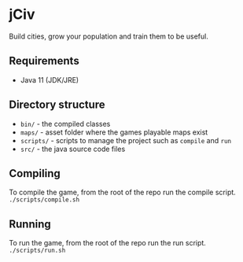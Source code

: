 # jCiv
Build cities, grow your population and train them to be useful.

## Requirements
 * Java 11 (JDK/JRE)

## Directory structure
 * `bin/` - the compiled classes
 * `maps/` - asset folder where the games playable maps exist
 * `scripts/` - scripts to manage the project such as `compile` and `run`
 * `src/` - the java source code files

## Compiling
To compile the game, from the root of the repo run the compile script.
```./scripts/compile.sh```

## Running
To run the game, from the root of the repo run the run script.
```./scripts/run.sh```
